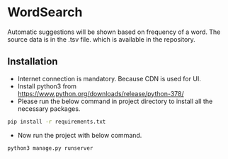 # WordSearch

Automatic suggestions will be shown based on frequency of a word. The source data is in the .tsv file. which is available in the repository.

## Installation
* Internet connection is mandatory. Because CDN is used for UI.
* Install python3 from <https://www.python.org/downloads/release/python-378/>
* Please run the below command in project directory to install all the necessary packages.

```bash
pip install -r requirements.txt
```

* Now run the project with below command.

```bash
python3 manage.py runserver
```
